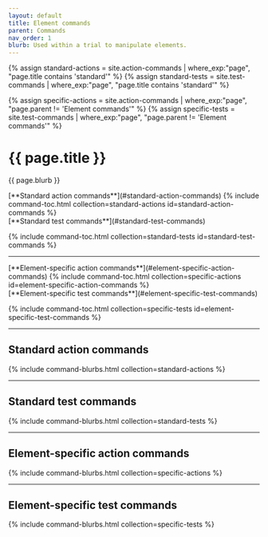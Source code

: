 ```yaml
---
layout: default
title: Element commands
parent: Commands
nav_order: 1
blurb: Used within a trial to manipulate elements.
---
```


<!-- VARIABLE ASSIGNMENT -->
{% assign standard-actions = site.action-commands | where_exp:"page", "page.title contains 'standard'" %}
{% assign standard-tests = site.test-commands | where_exp:"page", "page.title contains 'standard'" %}

{% assign specific-actions = site.action-commands | where_exp:"page", "page.parent != 'Element commands'" %}
{% assign specific-tests = site.test-commands | where_exp:"page", "page.parent != 'Element commands'" %}


# {{ page.title }}

{{ page.blurb }}

<!-- Standard command TOC -->
<div class="d-flex">

  <div class="pl-4 pr-2 pb-4" style="flex:1" markdown="1">
  [**Standard action commands**](#standard-action-commands)
  {% include command-toc.html collection=standard-actions id=standard-action-commands %}
  </div>
  
  <div class="pl-4 pr-2 pb-4" style="flex:1" markdown="1">
  [**Standard test commands**](#standard-test-commands)
  
  {% include command-toc.html collection=standard-tests id=standard-test-commands %}
  </div>

</div>

---

<!-- Element-specific command TOC -->
<div class="d-flex">

  <div class="pl-4 pr-2 pb-4" style="flex:1" markdown="1">
  [**Element-specific action commands**](#element-specific-action-commands)
  {% include command-toc.html collection=specific-actions id=element-specific-action-commands %}
  </div>
  
  <div class="pl-4 pr-2 pb-4" style="flex:1" markdown="1">
  [**Element-specific test commands**](#element-specific-test-commands)
  
  {% include command-toc.html collection=specific-tests id=element-specific-test-commands %}
  </div>

</div>

---

## Standard action commands

<!-- Command blurbs -->
{% include command-blurbs.html collection=standard-actions %}

---

## Standard test commands

<!-- Command blurbs -->
{% include command-blurbs.html collection=standard-tests %}

---

## Element-specific action commands

<!-- Command blurbs -->
{% include command-blurbs.html collection=specific-actions %}

---

## Element-specific test commands

<!-- Command blurbs -->
{% include command-blurbs.html collection=specific-tests %}
